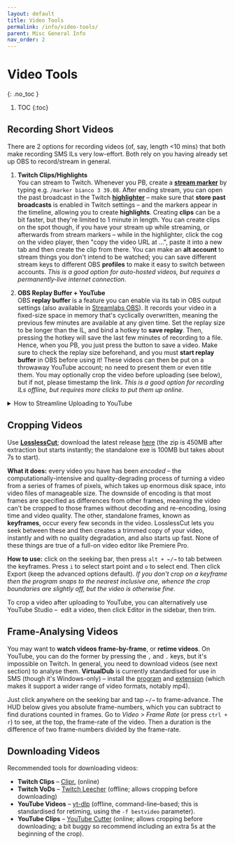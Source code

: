 ```yaml
---
layout: default
title: Video Tools
permalink: /info/video-tools/
parent: Misc General Info
nav_order: 2
---
```


# Video Tools
{: .no_toc }

1. TOC
{:toc}

## Recording Short Videos
There are 2 options for recording videos (of, say, length <10 mins) that both make recording SMS ILs very low-effort. Both rely on you having already set up OBS to record/stream in general.

1. **Twitch Clips/Highlights**  
You can stream to Twitch. Whenever you PB, create a [**stream marker**](https://help.twitch.tv/s/article/creating-highlights-and-stream-markers) by typing e.g. `/marker bianco 3 39.08`. After ending stream, you can open the past broadcast in the Twitch [**highlighter**](https://help.twitch.tv/s/article/creating-highlights-and-stream-markers) – make sure that **store past broadcasts** is enabled in Twitch settings – and the markers appear in the timeline, allowing you to create **highlights**. Creating **clips** can be a bit faster, but they're limited to 1 minute in length. You can create clips on the spot though, if you have your stream up while streaming, or afterwards from stream markers – while in the highlighter, click the cog on the video player, then "copy the video URL at ...", paste it into a new tab and then create the clip from there. You can make an **alt account** to stream things you don't intend to be watched; you can save different stream keys to different OBS **profiles** to make it easy to switch between accounts. *This is a good option for auto-hosted videos, but requires a permanently-live internet connection*.

2. **OBS Replay Buffer + YouTube**  
OBS **replay buffer** is a feature you can enable via its tab in OBS output settings (also available in [Streamlabs OBS](https://streamlabs.com/content-hub/post/instant-replays-in-streamlabs-obs)). It records your video in a fixed-size space in memory that's cyclically overwritten, meaning the previous few minutes are available at any given time. Set the replay size to be longer than the IL, and bind a hotkey to **save replay**. Then, pressing the hotkey will save the last few minutes of recording to a file. Hence, when you PB, you just press the button to save a video. Make sure to check the replay size beforehand, and you must **start replay buffer** in OBS before using it! These videos can then be put on a throwaway YouTube account; no need to present them or even title them. You may optionally crop the video before uploading (see below), but if not, please timestamp the link. *This is a good option for recording ILs offline, but requires more clicks to put them up online*.

<details>
<summary markdown="span"> How to Streamline Uploading to YouTube </summary> {: .text-delta }

To streamline uploading clips to YouTube, edit a few default settings. In [YouTube Studio](https://studio.youtube.com/), click on Settings in the sidebar. Then in Channel > Advanced Settings, set your channel as "not made for kids", and in Upload Defaults, set Visibility to Public or Unlisted. Then, to upload videos, you can put them all in a folder and upload them all at the same time, but have to publish them one-by-one (by clicking Edit, selecting the third tab, then Publish). You receive a link each time you publish, ready to paste in a sheet.
</details>

## Cropping Videos
Use [**LosslessCut**](https://github.com/mifi/lossless-cut); download the latest release [here](https://github.com/mifi/lossless-cut/releases) (the zip is 450MB after extraction but starts instantly; the standalone exe is 100MB but takes about 7s to start).

**What it does:** every video you have has been *encoded* – the computationally-intensive and quality-degrading process of turning a video from a series of frames of pixels, which takes up enormous disk space, into video files of manageable size. The downside of encoding is that most frames are specified as differences from other frames, meaning the video can't be cropped to those frames without decoding and re-encoding, losing time and video quality. The other, standalone frames, known as **keyframes**, occur every few seconds in the video. LosslessCut lets you seek between these and then creates a trimmed copy of your video, instantly and with no quality degradation, and also starts up fast. None of these things are true of a full-on video editor like Premiere Pro.

**How to use:** click on the seeking bar, then press `alt + ←/→` to tab between the keyframes. Press `i` to select start point and `o` to select end. Then click Export (keep the advanced options default). *If you don't crop on a keyframe then the program snaps to the nearest inclusive one, whence the crop boundaries are slightly off, but the video is otherwise fine*.

To crop a video after uploading to YouTube, you can alternatively use YouTube Studio –  edit a video, then click Editor in the sidebar, then trim.

## Frame-Analysing Videos
You may want to **watch videos frame-by-frame**, or **retime videos**. On YouTube, you can do the former by pressing the `,` and `.` keys, but it's impossible on Twitch. In general, you need to download videos (see next section) to analyse them. **VirtualDub** is currently standardised for use in SMS (though it's Windows-only) – install the [program](http://virtualdub.sourceforge.net/) and [extension](https://codecpack.co/download/FFInputDriver.html) (which makes it support a wider range of video formats, notably mp4).

Just click anywhere on the seeking bar and tap `←/→` to frame-advance. The HUD below gives you absolute frame-numbers, which you can subtract to find durations counted in frames. Go to *Video > Frame Rate* (or press `ctrl + r`) to see, at the top, the frame-rate of the video. Then a duration is the difference of two frame-numbers divided by the frame-rate.

## Downloading Videos
Recommended tools for downloading videos:
* **Twitch Clips** – [Clipr.](https://clipr.xyz/) (online)
* **Twitch VoDs** – [Twitch Leecher](https://github.com/Franiac/TwitchLeecher/releases) (offline; allows cropping before downloading)
* **YouTube Videos** – [yt-dlp](https://github.com/yt-dlp/yt-dlp) (offline, command-line–based; this is standardised for retiming, using the `-f bestvideo` parameter).
* **YouTube Clips** – [YouTube Cutter](https://youtube-cutter.org/) (online; allows cropping before downloading; a bit buggy so recommend including an extra 5s at the beginning of the crop).
